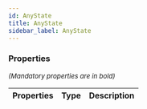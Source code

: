 ```yaml
---
id: AnyState
title: AnyState
sidebar_label: AnyState
---
```




### Properties

<font size="2"><i>(Mandatory properties are in bold)</i></font>

| Properties | Type | Description |
| --------- | ---- | ----------- |
